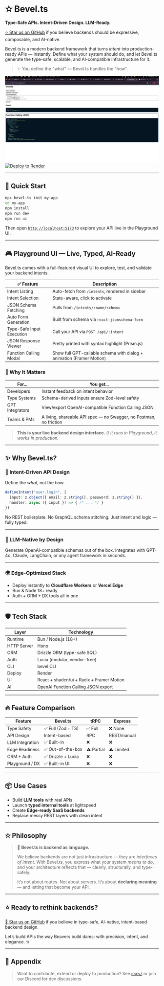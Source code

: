 # ✫ Bevel.ts

**Type-Safe APIs. Intent-Driven Design. LLM-Ready.**


[⭐ Star us on GitHub](https://github.com/Bevel-ts/Bevel.ts) if you believe backends should be expressive, composable, and AI-native.

Bevel.ts is a modern backend framework that turns *intent* into production-ready APIs — instantly.
Define what your system should do, and let Bevel.ts generate the type-safe, scalable, and AI-compatible infrastructure for it.

> ✨ You define the "what" — Bevel.ts handles the "how".

![Bevel Playground Screenshot](./docs/Playground.jpeg)
[![Deploy to Render](https://render.com/images/deploy-to-render-button.svg)](https://render.com/deploy?repo=https://github.com/Bevel-ts/Bevel.ts)


---

## 🚀 Quick Start

```bash
npx bevel-ts init my-app
cd my-app
npm install
npm run dev
npm run ui

```

Then open [`http://localhost:5173`](http://localhost:5173) to explore your API live in the Playground UI.

---

## 🎮 Playground UI — Live, Typed, AI-Ready

Bevel.ts comes with a full-featured visual UI to explore, test, and validate your backend intents.

| ✅ Feature                 | Description                                                           |
| ------------------------- | --------------------------------------------------------------------- |
| Intent Listing            | Auto-fetch from `/intents`, rendered in sidebar                       |
| Intent Selection          | State-aware, click to activate                                        |
| JSON Schema Fetching      | Pulls from `/intents/:name/schema`                                    |
| Auto Form Generation      | Built from schema via `react-jsonschema-form`                         |
| Type-Safe Input Execution | Call your API via `POST /api/:intent`                                 |
| JSON Response Viewer      | Pretty printed with syntax highlight (Prism.js)                       |
| Function Calling Modal    | Show full GPT-callable schema with dialog + animation (Framer Motion) |

### 🧠 Why It Matters

| For...          | You get...                                                         |
| --------------- | ------------------------------------------------------------------ |
| Developers      | Instant feedback on intent behavior                                |
| Type Systems    | Schema-derived inputs ensure Zod-level safety                      |
| GPT Integrators | View/export OpenAI-compatible Function Calling JSON                |
| Teams & PMs     | A living, shareable API spec — no Swagger, no Postman, no friction |

> **This is your live backend design interface.**
> *If it runs in Playground, it works in production.*

---

## ✨ Why Bevel.ts?

### 🧠 Intent-Driven API Design

Define the *what*, not the *how*.

```ts
defineIntent("user.login", {
  input: z.object({ email: z.string(), password: z.string() }),
  handler: async ({ input }) => { /* ... */ }
})
```

No REST boilerplate. No GraphQL schema stitching. Just intent and logic — fully typed.

---

### 🔮 LLM-Native by Design

Generate OpenAI-compatible schemas out of the box.
Integrates with GPT-4o, Claude, LangChain, or any agent framework in seconds.

---

### 🌍 Edge-Optimized Stack

* Deploy instantly to **Cloudflare Workers** or **Vercel Edge**
* Bun & Node 18+ ready
* Auth + ORM + DX tools all in one

---

## 🛡 Tech Stack

| Layer       | Technology                                |
| ----------- | ----------------------------------------- |
| Runtime     | Bun / Node.js (18+)                       |
| HTTP Server | Hono                                      |
| ORM         | Drizzle ORM (type-safe SQL)               |
| Auth        | Lucia (modular, vendor-free)              |
| CLI         | bevel CLI                                 |
| Deploy      | Render          |
| UI          | React + shadcn/ui + Radix + Framer Motion |
| AI          | OpenAI Function Calling JSON export       |

---

## 🔥 Feature Comparison

| Feature         | Bevel.ts          | tRPC       | Express     |
| --------------- | ----------------- | ---------- | ----------- |
| Type Safety     | ✅ Full (Zod + TS) | ✅ Full     | ❌ None      |
| API Design      | Intent-based      | RPC        | REST/manual |
| LLM Integration | ✅ Built-in        | ❌          | ❌           |
| Edge Readiness  | ✅ Out-of-the-box  | ⚠️ Partial | ⚠️ Limited  |
| ORM + Auth      | ✅ Drizzle + Lucia | ❌          | ❌           |
| Playground / DX | ✅ Built-in UI     | ❌          | ❌           |

---

## 📦 Use Cases

* Build **LLM tools** with real APIs
* Launch **typed internal tools** at lightspeed
* Create **Edge-ready SaaS backends**
* Replace messy REST layers with clean intent

---

## ✫ Philosophy

> 🧠 **Bevel.ts is backend as language.**
>
> We believe backends are not just infrastructure — they are *interfaces of intent*.
> With Bevel.ts, you express what your system *means to do*, and your architecture reflects that — clearly, structurally, and type-safely.
>
> It’s not about routes. Not about servers.
> It’s about **declaring meaning** — and letting that become your API.

---

## ⭐ Ready to rethink backends?

[🌟 Star us on GitHub](https://github.com/Bevel-ts/Bevel.ts) if you believe in type-safe, AI-native, intent-based backend design.

Let’s build APIs the way Beavers build dams:
with precision, intent, and elegance. ✫

---

## 📎 Appendix

> Want to contribute, extend or deploy to production?
> See [`docs/`](/docs) or join our Discord for dev discussions.
